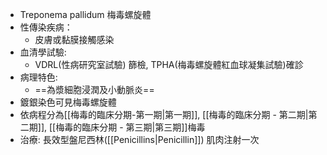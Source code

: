- Treponema pallidum 梅毒螺旋體 
- 性傳染疾病：
	- 皮膚或黏膜接觸感染 
-  血清學試驗: 
	- VDRL(性病研究室試驗) 篩檢, TPHA(梅毒螺旋體紅血球凝集試驗)確診 
- 病理特色:
	- ==為漿細胞浸潤及小動脈炎== 
- 鍍銀染色可見梅毒螺旋體
- 依病程分為[[梅毒的臨床分期-第一期|第一期]], [[梅毒的臨床分期 - 第二期|第二期]], [[梅毒的臨床分期 - 第三期|第三期]]梅毒 
- 治療: 長效型盤尼西林([[Penicillins|Penicillin]]) 肌肉注射一次